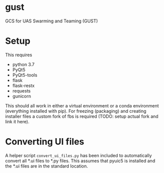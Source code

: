 # gust
GCS for UAS Swarming and Teaming (GUST)

# Setup
This requires

- python 3.7
- PyQt5
- PyQt5-tools
- flask
- flask-restx
- requests
- gunicorn

 This should all work in either a virtual environment or a conda environment (everything installed with pip). For freezing (packaging) and creating installer files a custom fork of fbs is required (TODO: setup actual fork and link it here).

# Converting UI files
A helper script `convert_ui_files.py` has been included to automatically convert all \*.ui files to \*.py files. This assumes that pyuic5 is installed and the \*.ui files are in the standard location.
